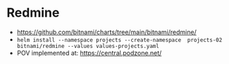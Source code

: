 # Redmine

- <https://github.com/bitnami/charts/tree/main/bitnami/redmine/>
- `helm install --namespace projects --create-namespace  projects-02 bitnami/redmine --values values-projects.yaml`
- POV implemented at: <https://central.podzone.net/>
